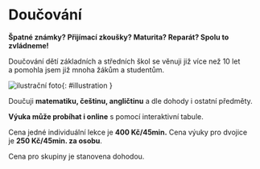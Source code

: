 [//]: # (##NAME## doucovani)
[//]: # (##MENUITEM## Doučování)
[//]: # (##DESCRIPTION## doučování)
[//]: # (##QUOTE## quotes-doucovani)

# Doučování

**Špatné známky? Přijímací zkoušky? Maturita? Reparát? Spolu to zvládneme!**

Doučování dětí základních a&nbsp;středních škol se věnuji již více než 10 let a&nbsp;pomohla jsem již mnoha žákům a&nbsp;studentům.

![ilustrační foto](/images/doucovani.jpg){: #illustration }

Doučuji **matematiku, češtinu, angličtinu** a&nbsp;dle dohody i&nbsp;ostatní předměty.

**Výuka může probíhat i online** s pomocí interaktivní tabule.

Cena jedné individuální lekce je **400 Kč/45min.**
Cena výuky pro dvojice je **250 Kč/45min. za osobu**.

Cena pro skupiny je stanovena dohodou.
